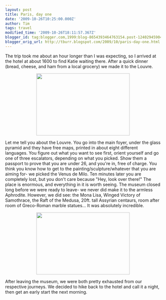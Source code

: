 ```yaml
---
layout: post
title: Paris, day one
date: '2009-10-26T10:25:00.000Z'
author: Tim
tags: travel
modified_time: '2009-10-26T18:11:57.367Z'
blogger_id: tag:blogger.com,1999:blog-8654393464763154.post-1240294590448207585
blogger_orig_url: http://tburr.blogspot.com/2009/10/paris-day-one.html
---
```


The trip took me about an hour longer than I was expecting, so I arrived at the hotel at about 1600 to find Katie waiting there. After a quick dinner (bread, cheese, and ham from a local grocery) we made it to the Louvre. 

<a href="http://photos-c.ak.fbcdn.net/hphotos-ak-snc1/hs252.snc1/9920_171111041086_524306086_3410310_7207655_n.jpg"><img style="display:block; margin:0px auto 10px; text-align:center;cursor:pointer; cursor:hand;width: 302px; height: 201px;" src="http://photos-c.ak.fbcdn.net/hphotos-ak-snc1/hs252.snc1/9920_171111041086_524306086_3410310_7207655_n.jpg" border="0" alt="" /></a>

Let me tell you about the Louvre. You go into the main foyer, under the glass pyramid and they have free maps, printed in about eight different languages. You figure out what you want to see first, orient yourself and go one of three escalators, depending on what you picked. Show them a passport to prove that you are under 26, and you're in, free of charge. You think you know how to get to the painting/sculpture/whatever that you are aiming for- we picked the Venus de Milo. Ten minutes later you are completely lost, but you don't care because "Hey, look over there!" The place is enormous, and everything in it is worth seeing. The museum closed long before we were ready to leave- we never did make it to the armless Aphrodite. However, we did see: the Mona Lisa, Winged Victory of Samothrace, the Raft of the Medusa, 20ft. tall Assyrian centaurs, room after room of Greco-Roman marble statues... It was absolutely incredible. 

<a href="http://photos-a.ak.fbcdn.net/hphotos-ak-snc1/hs252.snc1/9920_171111121086_524306086_3410324_4557935_n.jpg"><img style="display:block; margin:0px auto 10px; text-align:center;cursor:pointer; cursor:hand;width: 302px; height: 201px;" src="http://photos-a.ak.fbcdn.net/hphotos-ak-snc1/hs252.snc1/9920_171111121086_524306086_3410324_4557935_n.jpg" border="0" alt="" /></a>

After leaving the museum, we were both pretty exhausted from our respective journeys. We decided to hike back to the hotel and call it a night, then get an early start the next morning.
